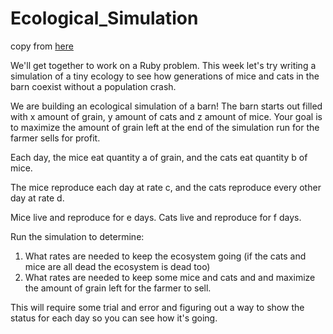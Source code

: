 Ecological_Simulation
=====================

copy from [here](http://www.meetup.com/ChicagoRuby/events/205457952/)

We'll get together to work on a Ruby problem.   This week let's try writing a simulation of a tiny ecology to see how generations of mice and cats in the barn coexist without a population crash.

We are building an ecological simulation of a barn!  The barn starts out filled with x amount of grain, y amount of cats and z amount of mice.   Your goal is to maximize the amount of grain left at the end of the simulation run for the farmer sells for profit. 

Each day, the mice eat quantity a of grain, and the cats eat quantity b of mice. 

The mice reproduce each day at rate c, and the cats reproduce every other day at rate d. 

Mice live and reproduce for e days.  Cats live and reproduce for f days.


Run the simulation to determine:

1. What rates are needed to keep the ecosystem going (if the cats and mice are all dead the ecosystem is dead too) 
2. What rates are needed to keep some mice and cats and and maximize the amount of grain left for the farmer to sell.

This will require some trial and error and figuring out a way to show the status for each day so you can see how it's going. 
